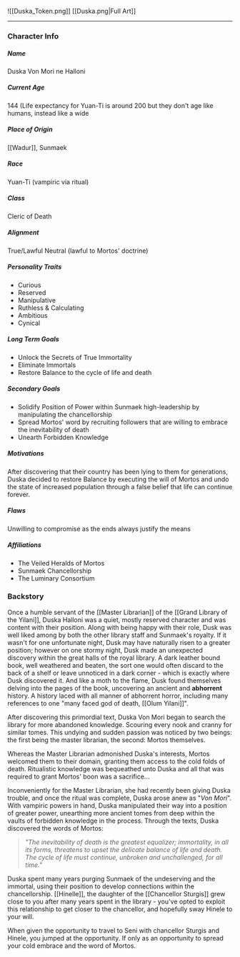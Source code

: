 ![[Duska_Token.png]]
[[Duska.png|Full Art]]

---
### Character Info

##### Name 
Duska Von Mori ne Halloni
##### Current Age
144 (Life expectancy for Yuan-Ti is around 200 but they don't age like humans, instead like a wide 
##### Place of Origin
[[Wadur]], Sunmaek
##### Race
Yuan-Ti (vampiric via ritual)
##### Class
Cleric of Death
##### Alignment
True/Lawful Neutral (lawful to Mortos' doctrine)
##### Personality Traits
- Curious
- Reserved
- Manipulative
- Ruthless & Calculating
- Ambitious
- Cynical
##### Long Term Goals
- Unlock the Secrets of True Immortality
- Eliminate Immortals
- Restore Balance to the cycle of life and death
##### Secondary Goals
- Solidify Position of Power within Sunmaek high-leadership by manipulating the chancellorship 
- Spread Mortos' word by recruiting followers that are willing to embrace the inevitability of death
- Unearth Forbidden Knowledge
##### Motivations
After discovering that their country has been lying to them for generations, Duska decided to restore Balance by executing the will of Mortos and undo the state of increased population through a false belief that life can continue forever.
##### Flaws
Unwilling to compromise as the ends always justify the means
##### Affiliations
- The Veiled Heralds of Mortos
- Sunmaek Chancellorship
- The Luminary Consortium
### Backstory

Once a humble servant of the [[Master Librarian]] of the [[Grand Library of the Yilani]], Duska Halloni was a quiet, mostly reserved character and was content with their position. Along with being happy with their role, Dusk was well liked among by both the other library staff and Sunmaek's royalty. If it wasn't for  one unfortunate night, Dusk may have naturally risen to a greater position; however on one stormy night, Dusk made an unexpected discovery within the great halls of the royal library. A dark leather bound book, well weathered and beaten, the sort one would often discard to the back of a shelf or leave unnoticed in a dark corner - which is exactly where Dusk discovered it. And like a moth to the flame, Dusk found themselves delving into the pages of the book, uncovering an ancient and **abhorrent** history. A history laced with all manner of abhorrent horror, including many references to one "many faced god of death, [[Olum Yilani]]".

After discovering this primordial text, Duska Von Mori began to search the library for more abandoned knowledge. Scouring every nook and cranny for similar tomes. This undying and sudden passion was noticed by two beings: the first being the master librarian, the second: Mortos themselves.

Whereas the Master Librarian admonished Duska's interests, Mortos welcomed them to their domain, granting them access to the cold folds of death. Ritualistic knowledge was bequeathed unto Duska and all that was required to grant Mortos' boon was a sacrifice...

Inconveniently for the Master Librarian, she had recently been giving Duska trouble, and once the ritual was complete, Duska arose anew as "*Von Mori*". With vampiric powers in hand, Duska manipulated their way into a position of greater power, unearthing more ancient tomes from deep within the vaults of forbidden knowledge in the process. Through the texts, Duska discovered the words of Mortos: 

>*"The inevitability of death is the greatest equalizer; immortality, in all its forms, threatens to upset the delicate balance of life and death. The cycle of life must continue, unbroken and unchallenged, for all time."*

Duska spent many years purging Sunmaek of the undeserving and the immortal, using their position to develop connections within the chancellorship. [[Hinelle]], the daughter of the [[Chancellor Sturgis]] grew close to you after many years spent in the library - you've opted to exploit this relationship to get closer to the chancellor, and hopefully sway Hinele to your will.

When given the opportunity to travel to Seni with chancellor Sturgis and Hinele, you jumped at the opportunity. If only as an opportunity to spread your cold embrace and the word of Mortos.